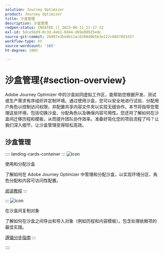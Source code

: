 ```yaml
---
solution: Journey Optimizer
product: Journey Optimizer
title: 沙盒管理
description: 沙盒管理
redpen-status: CREATED_||_2025-08-11_21-17-32
exl-id: 5dce56d9-0c3d-4eb1-8d44-d69a98925e8c
source-git-commit: 2b907a3be8b11ac6308d0b563e122c88478d1d37
workflow-type: ht
source-wordcount: '165'
ht-degree: 100%

---
```


# 沙盒管理{#section-overview}

Adobe Journey Optimizer 中的沙盒如同虚拟工作区，能帮助您根据开发、测试或生产需求有序组织并定制环境。通过使用沙盒，您可以安全地进行试验、分配用户角色以控制访问权限，并配置共享内容文件夹以实现无缝协作。本节将指导您管理这些环境，包括切换沙盒、分配角色以及确保内容可用性。您还将了解如何在沙盒间迁移历程和模板，从而提升团队协作效率。准备好简化您的项目流程了吗？让我们深入细节，让沙盒管理变得轻松高效。

## 沙盒管理

:::: landing-cards-container
:::
![icon](https://cdn.experienceleague.adobe.com/icons/circle-play.svg?lang=zh-Hans)

使用和分配沙盒

了解如何在 Adobe Journey Optimizer 中管理和分配沙盒，以实现环境分区、角色分配和内容可访问性配置。

[阅读教程](../using/administration/sandboxes.md)
:::

:::
![icon](https://cdn.experienceleague.adobe.com/icons/list-check.svg?lang=zh-Hans)

在沙盒间复制对象

了解如何在沙盒之间导出和导入对象（例如历程和内容模板）。包含处理依赖项的最佳实践。

[遵循分步指南](../using/configuration/copy-objects-to-sandbox.md)
:::

::::

